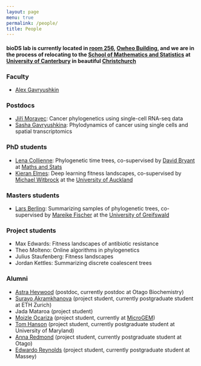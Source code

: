 ```yaml
---
layout: page
menu: true
permalink: /people/
title: People
---
```



#### bioDS lab is currently located in [room 256](https://goo.gl/maps/5Rt1CD9KAqP2), [Owheo Building](https://goo.gl/maps/tCyUmHrfBE72), and we are in the process of relocating to the [School of Mathematics and Statistics](https://www.canterbury.ac.nz/engineering/schools/mathematics-statistics/) at [University of Canterbury](https://www.canterbury.ac.nz/) in beautiful [Christchurch](https://www.christchurchnz.com/)


### Faculty

- [Alex Gavryushkin](/alex/)


### Postdocs

- [Jiří Moravec](https://www.linkedin.com/in/ji%C5%99%C3%AD-moravec-2a104815b/): Cancer phylogenetics using single-cell RNA-seq data
- [Sasha Gavryushkina](http://alexandra.gavruskin.com/): Phylodynamics of cancer using single cells and spatial transcriptomics


### PhD students

- [Lena Collienne](https://github.com/lenacoll): Phylogenetic time trees, co-supervised by [David Bryant](http://www.maths.otago.ac.nz/~dbryant/) at [Maths and Stats](http://www.maths.otago.ac.nz/)
- [Kieran Elmes](/kieran/): Deep learning fitness landscapes, co-supervised by [Michael Witbrock](http://www.science.auckland.ac.nz/people/profile/m-witbrock) at the [University of Auckland](https://www.auckland.ac.nz/en/science/about-the-faculty/school-of-computer-science.html)


### Masters students

- [Lars Berling](https://github.com/Lars-B): Summarizing samples of phylogenetic trees, co-supervised by [Mareike Fischer](https://math-inf.uni-greifswald.de/institut/ueber-uns/mitarbeitende/fischer/) at the [University of Greifswald](https://math-inf.uni-greifswald.de/)


### Project students

- Max Edwards: Fitness landscapes of antibiotic resistance
- Theo Molteno: Online algorithms in phylogenetics
- Julius Staufenberg: Fitness landscapes
- Jordan Kettles: Summarizing discrete coalescent trees


### Alumni

- [Astra Heywood](https://www.linkedin.com/in/astra-heywood-a43229163/) (postdoc, currently postdoc at Otago Biochemistry)
- [Surayo Akramkhanova](https://www.linkedin.com/in/surayo-akramkhanova-9a7515159/) (project student, currently postgraduate student at ETH Zurich)
- Jada Mataroa (project student)
- [Moizle Ocariza](https://www.linkedin.com/in/moizleocariza/) (project student, currently at [MicroGEM](https://www.linkedin.com/company/microgembio/))
- [Tom Hanson](https://www.linkedin.com/in/tom-hanson-16737918a/) (project student, currently postgraduate student at University of Maryland)
- [Anna Redmond](https://www.maths.otago.ac.nz/?postgraduates=anna_redmond) (project student, currently postgraduate student at Otago)
- [Edwardo Reynolds](https://nz.linkedin.com/in/edwardo-reynolds/) (project student, currently postgraduate student at Massey)
